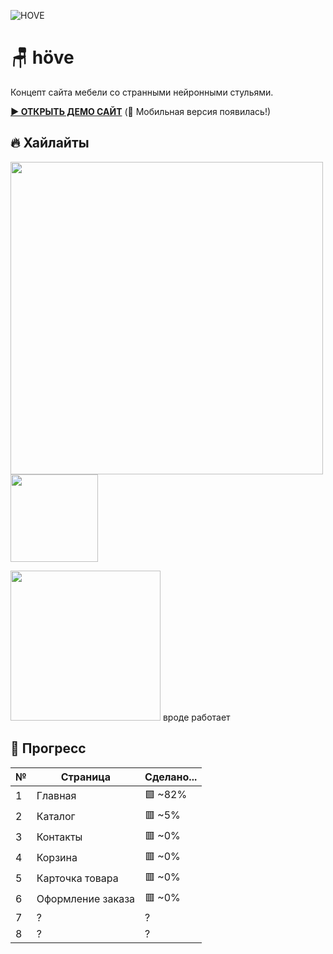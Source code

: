 ![HOVE](https://github.com/user-attachments/assets/70b26f3c-5b5e-4148-b7b2-af7124d84fc2)

<h1>🪑 höve</h1>
Концепт сайта мебели со странными нейронными стульями.

>

**[▶ ОТКРЫТЬ ДЕМО САЙТ](https://overkid.github.io/ProjectWEB/)** (🎉 Мобильная версия появилась!)

<h2>🔥 Хайлайты</h2>

<img src='https://github.com/user-attachments/assets/d8c0396c-b7cd-4558-90c3-934af86683cf' width='500'>
<img src='https://github.com/user-attachments/assets/18f617e3-f261-4402-8128-91b96c67ea73' width='140'>

>

<img src='https://github.com/user-attachments/assets/b3e984cf-325c-45eb-a83b-1f0550ab67b3' width='240'> вроде работает


<h2>🚀 Прогресс</h2>

| №   | Страница          | Cделано... |
| --- | ----------------- | -------- |
| 1   | Главная           | 🟩 ~82%  |
| 2   | Каталог           | 🟥 ~5%   |
| 3   | Контакты          | 🟥 ~0%   |
| 4   | Корзина           | 🟥 ~0%   |
| 5   | Карточка товара   | 🟥 ~0%   |
| 6   | Оформление заказа | 🟥 ~0%   |
| 7   | ?                 | ?        |
| 8   | ?                 | ?        |
